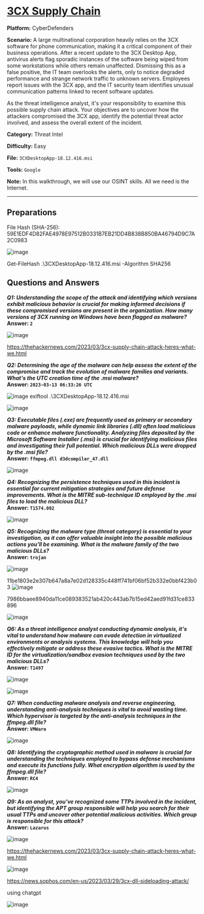 # <a href="https://cyberdefenders.org/blueteam-ctf-challenges/3cx-supply-chain/">3CX Supply Chain</a>

**Platform:** CyberDefenders

**Scenario:** A large multinational corporation heavily relies on the 3CX software for phone communication, making it a critical component of their business operations. After a recent update to the 3CX Desktop App, antivirus alerts flag sporadic instances of the software being wiped from some workstations while others remain unaffected. Dismissing this as a false positive, the IT team overlooks the alerts, only to notice degraded performance and strange network traffic to unknown servers. Employees report issues with the 3CX app, and the IT security team identifies unusual communication patterns linked to recent software updates.

As the threat intelligence analyst, it's your responsibility to examine this possible supply chain attack. Your objectives are to uncover how the attackers compromised the 3CX app, identify the potential threat actor involved, and assess the overall extent of the incident. 

**Category:** Threat Intel

**Difficulty:** Easy

**File:** `3CXDesktopApp-18.12.416.msi`

**Tools:** `Google` 

**Note:** In this walkthrough, we will use our OSINT skills. All we need is the Internet.

---

## **Preparations**

File Hash (SHA-256): 59E1EDF4D82FAE4978E97512B0331B7EB21DD4B838B850BA46794D9C7A2C0983

![image](https://github.com/user-attachments/assets/1d17898a-0d34-4bc7-900d-3858c3860b33)

Get-FileHash .\3CXDesktopApp-18.12.416.msi -Algorithm SHA256

## **Questions and Answers**

***Q1: Understanding the scope of the attack and identifying which versions exhibit malicious behavior is crucial for making informed decisions if these compromised versions are present in the organization. How many versions of 3CX running on Windows have been flagged as malware?***  
**Answer: `2`**

![image](https://github.com/user-attachments/assets/31172fed-7361-44f6-95b3-d03792c6cb0f)

https://thehackernews.com/2023/03/3cx-supply-chain-attack-heres-what-we.html

***Q2: Determining the age of the malware can help assess the extent of the compromise and track the evolution of malware families and variants. What's the UTC creation time of the .msi malware?***  
**Answer: `2023-03-13 06:33:26 UTC`**

![image](https://github.com/user-attachments/assets/7dc30fbd-457d-4b54-9e98-81b3851b3e4b)
 exiftool .\3CXDesktopApp-18.12.416.msi

 ![image](https://github.com/user-attachments/assets/09f86d3c-edfe-4525-87e8-71ea814c53aa)


***Q3: Executable files (.exe) are frequently used as primary or secondary malware payloads, while dynamic link libraries (.dll) often load malicious code or enhance malware functionality. Analyzing files deposited by the Microsoft Software Installer (.msi) is crucial for identifying malicious files and investigating their full potential. Which malicious DLLs were dropped by the .msi file?***  
**Answer: `ffmpeg.dll d3dcompiler_47.dll`**

![image](https://github.com/user-attachments/assets/ed4d7e56-6794-46fb-8563-a6ca38ea132c)

***Q4: Recognizing the persistence techniques used in this incident is essential for current mitigation strategies and future defense improvements. What is the MITRE sub-technique ID employed by the .msi files to load the malicious DLL?***  
**Answer: `T1574.002`**

![image](https://github.com/user-attachments/assets/35f9c762-c374-4b31-aad3-629412b5edea)

***Q5: Recognizing the malware type (threat category) is essential to your investigation, as it can offer valuable insight into the possible malicious actions you'll be examining. What is the malware family of the two malicious DLLs?***  
**Answer: `trojan`**

![image](https://github.com/user-attachments/assets/95dc716b-481d-4e55-a471-4710d3ec9563)

11be1803e2e307b647a8a7e02d128335c448ff741bf06bf52b332e0bbf423b03
![image](https://github.com/user-attachments/assets/569bd801-d0a1-4f7c-a0e4-c5c728440627)


7986bbaee8940da11ce089383521ab420c443ab7b15ed42aed91fd31ce833896

![image](https://github.com/user-attachments/assets/86aaaa90-1632-4f03-a8cd-b37b4c355a3d)

***Q6: As a threat intelligence analyst conducting dynamic analysis, it's vital to understand how malware can evade detection in virtualized environments or analysis systems. This knowledge will help you effectively mitigate or address these evasive tactics. What is the MITRE ID for the virtualization/sandbox evasion techniques used by the two malicious DLLs?***  
**Answer: `T1497`**

![image](https://github.com/user-attachments/assets/569f6548-e5f3-44ba-a0aa-921ebd2be7a8)

![image](https://github.com/user-attachments/assets/8b188f74-caed-4564-b17e-8eb43f102169)


***Q7: When conducting malware analysis and reverse engineering, understanding anti-analysis techniques is vital to avoid wasting time. Which hypervisor is targeted by the anti-analysis techniques in the ffmpeg.dll file?***  
**Answer: `VMWare`**

![image](https://github.com/user-attachments/assets/d3386185-fe0d-439d-9f22-46636f055b78)


***Q8: Identifying the cryptographic method used in malware is crucial for understanding the techniques employed to bypass defense mechanisms and execute its functions fully. What encryption algorithm is used by the ffmpeg.dll file?***  
**Answer: `RC4 `**

![image](https://github.com/user-attachments/assets/33e57fd2-ece0-4372-8ba5-561d68dcfc7f)


***Q9: As an analyst, you've recognized some TTPs involved in the incident, but identifying the APT group responsible will help you search for their usual TTPs and uncover other potential malicious activities. Which group is responsible for this attack?***  
**Answer: `Lazarus`**

![image](https://github.com/user-attachments/assets/130d528f-1ef7-4aec-83b0-b050ff7dcf88)

https://thehackernews.com/2023/03/3cx-supply-chain-attack-heres-what-we.html

![image](https://github.com/user-attachments/assets/2f30d593-fb42-48a8-991c-233d584c3489)

https://news.sophos.com/en-us/2023/03/29/3cx-dll-sideloading-attack/

using chatgpt

![image](https://github.com/user-attachments/assets/c5b2cb96-2d15-4582-b554-0d933a80efe5)

